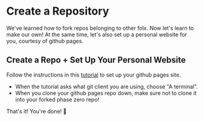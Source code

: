 # Create a Repository

We've learned how to fork repos belonging to other folx. Now let's learn to make our own! At the same time, let's also set up a personal website for you, courtesy of github pages.

## Create a Repo + Set Up Your Personal Website

Follow the instructions in this [tutorial](https://pages.github.com/) to set up your github pages site. 
  - When the tutorial asks what git client you are using, choose "A terminal".
  - When you clone your github pages repo down, make sure not to clone it into your forked phase zero repo!

That's it! You're done! :beer:
